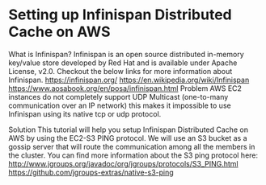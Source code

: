 # Setting up Infinispan Distributed Cache on AWS
What is Infinispan?
Infinispan is an open source distributed in-memory key/value store developed by Red Hat and is available under Apache License, v2.0.
Checkout the below links for more information about Infinispan.
https://infinispan.org/
https://en.wikipedia.org/wiki/Infinispan
https://www.aosabook.org/en/posa/infinispan.html
Problem
AWS EC2 instances do not completely support UDP Multicast (one-to-many communication over an IP network) this makes it impossible to use Infinispan using its native tcp or udp protocol.

Solution
This tutorial will help you setup Infinispan Distributed Cache on AWS by using the EC2-S3 PING protocol. We will use an S3 bucket as a gossip server that will route the communication among all the members in the cluster.
You can find more information about the S3 ping protocol here:
http://www.jgroups.org/javadoc/org/jgroups/protocols/S3_PING.html
https://github.com/jgroups-extras/native-s3-ping
